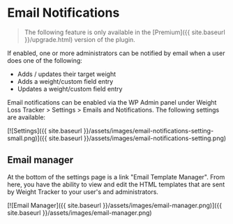 # Email Notifications

> The following feature is only available in the [Premium]({{ site.baseurl }}/upgrade.html) version of the plugin.

If enabled, one or more administrators can be notified by email when a user does one of the following:

-   Adds / updates their target weight
-   Adds a weight/custom field entry
-   Updates a weight/custom field entry

Email notifications can be enabled via the WP Admin panel under Weight Loss Tracker > Settings > Emails and Notifications. The following settings are available:

[![Settings]({{ site.baseurl }}/assets/images/email-notifications-setting-small.png)]({{ site.baseurl }}/assets/images/email-notifications-setting.png)

## Email manager

At the bottom of the settings page is a link "Email Template Manager". From here, you have the ability to view and edit the HTML templates that are sent by Weight Tracker to your user's and administrators.

[![Email Manager]({{ site.baseurl }}/assets/images/email-manager.png)]({{ site.baseurl }}/assets/images/email-manager.png)
